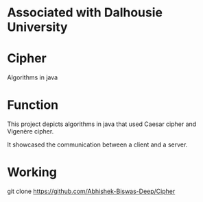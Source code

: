 # Associated with Dalhousie University
# Cipher
Algorithms in java

# Function
This project depicts algorithms in java that used Caesar cipher and Vigenère cipher.

It showcased the communication between a client and a server.

# Working
git clone https://github.com/Abhishek-Biswas-Deep/Cipher
